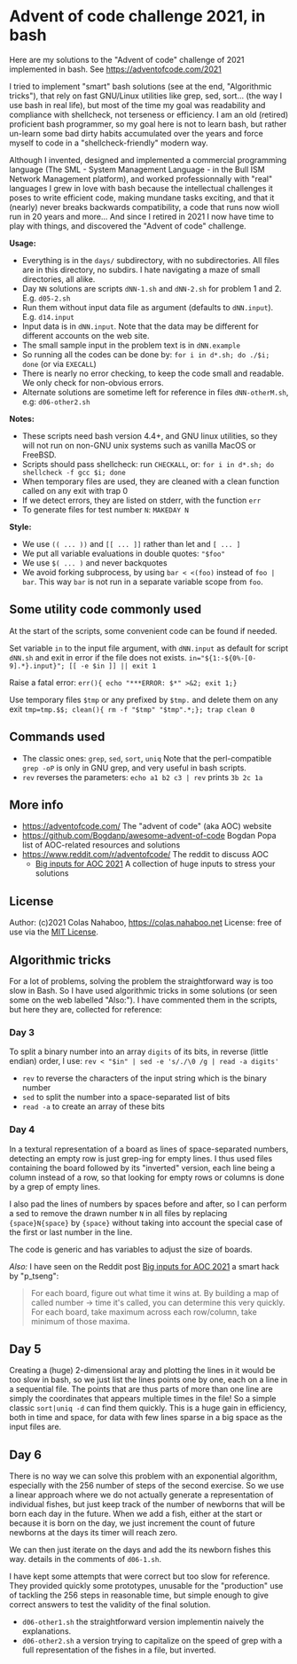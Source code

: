 # Advent of code challenge 2021, in bash
Here are my solutions to the "Advent of code" challenge of 2021 implemented in bash.
See https://adventofcode.com/2021

I tried to implement "smart" bash solutions (see at the end, "Algorithmic tricks"), that rely on fast GNU/Linux utilities like grep, sed, sort... (the way I use bash in real life), but most of the time my goal was readability and compliance with shellcheck, not terseness or efficiency. I am an old (retired) proficient bash programmer, so my goal here is not to learn bash, but rather un-learn some bad dirty habits accumulated over the years and force myself to code in a "shellcheck-friendly" modern way.

Although I invented, designed and implemented a commercial programming language (The SML - System Management Language - in the Bull ISM Network Management platform), and worked professionnally with "real" languages I grew in love with bash because the intellectual challenges it poses to write efficient code, making mundane tasks exciting, and that it (nearly) never breaks backwards compatibility, a code that runs now wioll run in 20 years and more... And since I retired in 2021 I now have time to play with things, and discovered the "Advent of code" challenge.

**Usage:**
- Everything is in the `days/` subdirectory, with no subdirectories. All files are in this directory, no subdirs. I hate navigating a maze of small directories, all alike.
- Day `NN` solutions are scripts `dNN-1.sh` and `dNN-2.sh` for problem 1 and 2. E.g. `d05-2.sh`
- Run them without input data file as argument (defaults to `dNN.input`). E.g. `d14.input`
- Input data is in `dNN.input`. Note that the data may be different for different accounts on the web site.
- The small sample input in the problem text is in `dNN.example`
- So running all the codes can be done by: `for i in d*.sh; do ./$i; done` (or via `EXECALL`)
- There is nearly no error checking, to keep the code small and readable.
  We only check for non-obvious errors.
- Alternate solutions are sometime left for reference in files `dNN-otherM.sh`, e.g: `d06-other2.sh`

**Notes:**
- These scripts need bash version 4.4+, and GNU linux utilities, so they will not run on non-GNU unix systems such as vanilla MacOS or FreeBSD.
- Scripts should pass shellcheck: run `CHECKALL`, or:
  `for i in d*.sh; do shellcheck -f gcc $i; done`
- When temporary files are used, they are cleaned with a clean function called on any exit with trap 0
- If we detect errors, they are listed on stderr, with the function `err`
- To generate files for test number `N`: `MAKEDAY N`

**Style:**
- We use `(( ... ))` and `[[ ... ]]` rather than let and `[ ... ]`
- We put all variable evaluations in double quotes: `"$foo"`
- We use `$( ... )` and never backquotes
- We avoid forking subprocess, by using `bar < <(foo)` instead of `foo | bar`. This way `bar` is not run in a separate variable scope from `foo`.

## Some utility code commonly used
At the start of the scripts, some convenient code can be found if needed.

Set variable `in` to the input file argument, with `dNN.input` as default for script `dNN.sh` and exit in error if the file does not exists.
`in="${1:-${0%-[0-9].*}.input}"; [[ -e $in ]] || exit 1`

Raise a fatal error:
`err(){ echo "***ERROR: $*" >&2; exit 1;}`

Use temporary files `$tmp` or any prefixed by `$tmp.` and delete them on any exit
`tmp=tmp.$$; clean(){ rm -f "$tmp" "$tmp".*;}; trap clean 0`

## Commands used
- The classic ones: `grep`, `sed`, `sort`, `uniq`
  Note that the perl-compatible `grep -oP` is only in GNU grep, and very useful in bash scripts.
- `rev` reverses the parameters: `echo a1 b2 c3 | rev` prints `3b 2c 1a`

## More info
- https://adventofcode.com/ The "advent of code" (aka AOC) website
- https://github.com/Bogdanp/awesome-advent-of-code Bogdan Popa list of AOC-related resources and solutions
- https://www.reddit.com/r/adventofcode/ The reddit to discuss AOC 
  - [Big inputs for AOC 2021](https://www.reddit.com/r/adventofcode/comments/r9s5pz/2021_big_inputs_for_advent_of_code_2021_puzzles/) A collection of huge inputs to stress your solutions

## License
Author: (c)2021 Colas Nahaboo, https://colas.nahaboo.net
License: free of use via the [MIT License](https://en.wikipedia.org/wiki/MIT_License).

## Algorithmic tricks
For a lot of problems, solving the problem the straightforward way is too slow in Bash. So I have used algorithmic tricks in some solutions (or seen some on the web labelled "Also:"). I have commented them in the scripts, but here they are, collected for reference:

### Day 3
To split a binary number into an array `digits` of its bits, in reverse (little endian) order, I use: `rev < "$in" | sed -e 's/./\0 /g | read -a digits'`
- `rev` to reverse the characters of the input string which is the binary number
- `sed` to split the number into a space-separated list of bits
- `read -a` to create an array of these bits

### Day 4
In a textural representation of a board as lines of space-separated numbers, detecting an empty row is just grep-ing for empty lines. I thus used files containing the board followed by its "inverted" version, each line being a column instead of a row, so that looking for empty rows or columns is done by a grep of empty lines.

I also pad the lines of numbers by spaces before and after, so I can perform a sed to remove the drawn number `N` in all files by replacing `{space}N{space}` by `{space}` without taking into account the special case of the first or last number in the line.

The code is generic and has variables to adjust the size of boards.

*Also:* I have seen on the Reddit post [Big inputs for AOC 2021](https://www.reddit.com/r/adventofcode/comments/r9s5pz/2021_big_inputs_for_advent_of_code_2021_puzzles/) a smart hack by "p_tseng":

> For each board, figure out what time it wins at. By building a map of called number -> time it's called, you can determine this very quickly. For each board, take maximum across each row/column, take minimum of those maxima.

## Day 5
Creating a (huge) 2-dimensional aray and plotting the  lines in it would be too slow in bash, so we just list the lines points one by one, each on a line in a sequential file. The points that are thus parts of more than one line are simply the coordinates that appears multiple times in the file! So a simple classic `sort|uniq -d` can find them quickly. This is a huge gain in efficiency, both in time and space, for data with few lines sparse in a big space as the input files are.

## Day 6
There is no way we can solve this problem with an exponential algorithm, especially with the 256 number of steps of the second exercise. So we use a linear approach where we do not actually generate a representation of individual fishes, but just keep track of the number of newborns that will be born each day in the future. When we add a fish, either at the start or because it is born on the day, we just increment the count of future newborns at the days its timer will reach zero.

We can then just iterate on the days and add the its newborn fishes this way. details in the comments of `d06-1.sh`.

I have kept some attempts that were correct but too slow for reference. They provided quickly some prototypes, unusable for the "production" use of tackling the 256 steps in reasonable time, but simple enough to give correct answers to test the validity of the final solution.
- `d06-other1.sh` the straightforward version implementin naively the explanations.
- `d06-other2.sh` a version trying to capitalize on the speed of grep with a full representation of the fishes in a file, but inverted.
